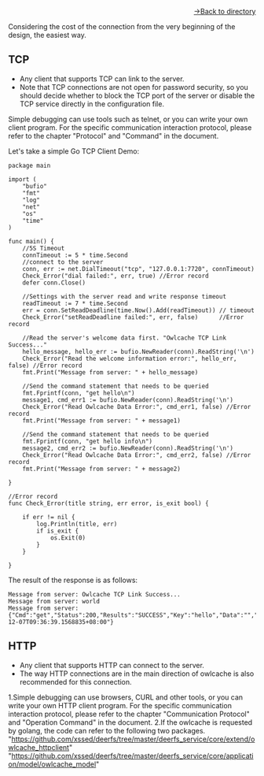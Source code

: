 [<p align="right">->Back to directory</p>](0.directory.md)  

Considering the cost of the connection from the very beginning of the design, the easiest way.
## TCP
* Any client that supports TCP can link to the server.
* Note that TCP connections are not open for password security, so you should decide whether to block the TCP port of the server or disable the TCP service directly in the configuration file.

Simple debugging can use tools such as telnet, or you can write your own client program. For the specific communication interaction protocol, please refer to the chapter "Protocol" and "Command" in the document.      

Let's take a simple Go TCP Client Demo:      
~~~shell
package main

import (
	"bufio"
	"fmt"
	"log"
	"net"
	"os"
	"time"
)

func main() {
	//5S Timeout
	connTimeout := 5 * time.Second
	//connect to the server
	conn, err := net.DialTimeout("tcp", "127.0.0.1:7720", connTimeout)
	Check_Error("dial failed:", err, true) //Error record
	defer conn.Close()

	//Settings with the server read and write response timeout
	readTimeout := 7 * time.Second
	err = conn.SetReadDeadline(time.Now().Add(readTimeout)) // timeout
	Check_Error("setReadDeadline failed:", err, false)      //Error record

	//Read the server's welcome data first. "Owlcache TCP Link Success..."
	hello_message, hello_err := bufio.NewReader(conn).ReadString('\n')
	Check_Error("Read the welcome information error:", hello_err, false) //Error record
	fmt.Print("Message from server: " + hello_message)

	//Send the command statement that needs to be queried
	fmt.Fprintf(conn, "get hello\n")
	message1, cmd_err1 := bufio.NewReader(conn).ReadString('\n')
	Check_Error("Read Owlcache Data Error:", cmd_err1, false) //Error record
	fmt.Print("Message from server: " + message1)

	//Send the command statement that needs to be queried
	fmt.Fprintf(conn, "get hello info\n")
	message2, cmd_err2 := bufio.NewReader(conn).ReadString('\n')
	Check_Error("Read Owlcache Data Error:", cmd_err2, false) //Error record
	fmt.Print("Message from server: " + message2)

}

//Error record
func Check_Error(title string, err error, is_exit bool) {

	if err != nil {
		log.Println(title, err)
		if is_exit {
			os.Exit(0)
		}
	}

}

~~~
The result of the response is as follows:    
~~~shell
Message from server: Owlcache TCP Link Success...
Message from server: world
Message from server: {"Cmd":"get","Status":200,"Results":"SUCCESS","Key":"hello","Data":"","ResponseHost":"127.0.0.1:7720","KeyCreateTime":"2021-12-07T09:36:39.1568835+08:00"}
~~~


## HTTP
* Any client that supports HTTP can connect to the server.
* The way HTTP connections are in the main direction of owlcache is also recommended for this connection.

1.Simple debugging can use browsers, CURL and other tools, or you can write your own HTTP client program. For the specific communication interaction protocol, please refer to the chapter "Communication Protocol" and "Operation Command" in the document.
2.If the owlcache is requested by golang, the code can refer to the following two packages.
"https://github.com/xssed/deerfs/tree/master/deerfs_service/core/extend/owlcache_httpclient"
"https://github.com/xssed/deerfs/tree/master/deerfs_service/core/application/model/owlcache_model"